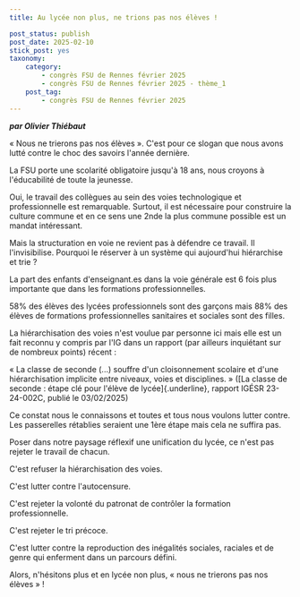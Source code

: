 ```yaml
---
title: Au lycée non plus, ne trions pas nos élèves !

post_status: publish
post_date: 2025-02-10
stick_post: yes
taxonomy:
    category:
        - congrès FSU de Rennes février 2025
        - congrès FSU de Rennes février 2025 - thème_1
    post_tag:
        - congrès FSU de Rennes février 2025
---
```


***par Olivier Thiébaut***

« Nous ne trierons pas nos élèves ». C'est pour ce slogan que nous avons lutté contre le choc des savoirs l'année dernière.

La FSU porte une scolarité obligatoire jusqu'à 18 ans, nous croyons à l'éducabilité de toute la jeunesse.

Oui, le travail des collègues au sein des voies technologique et professionnelle est remarquable. Surtout, il est nécessaire pour construire la culture commune et en ce sens une 2nde la plus commune possible est un mandat intéressant.

Mais la structuration en voie ne revient pas à défendre ce travail. Il l'invisibilise. Pourquoi le réserver à un système qui aujourd'hui hiérarchise et trie ?

La part des enfants d'enseignant.es dans la voie générale est 6 fois plus importante que dans les formations professionnelles.

58% des élèves des lycées professionnels sont des garçons mais 88% des élèves de formations professionnelles sanitaires et sociales sont des filles.

La hiérarchisation des voies n'est voulue par personne ici mais elle est un fait reconnu y compris par l'IG dans un rapport (par ailleurs inquiétant sur de nombreux points) récent :

« La classe de seconde (...) souffre d'un cloisonnement scolaire et d'une hiérarchisation implicite entre niveaux, voies et disciplines. » ([La classe de seconde : étape clé pour l'élève de lycée]{.underline}, rapport IGÉSR 23-24-002C, publié le 03/02/2025)

Ce constat nous le connaissons et toutes et tous nous voulons lutter contre. Les passerelles rétablies seraient une 1ère étape mais cela ne suffira pas.

Poser dans notre paysage réflexif une unification du lycée, ce n'est pas rejeter le travail de chacun.

C'est refuser la hiérarchisation des voies.

C'est lutter contre l'autocensure.

C'est rejeter la volonté du patronat de contrôler la formation professionnelle.

C'est rejeter le tri précoce.

C'est lutter contre la reproduction des inégalités sociales, raciales et de genre qui enferment dans un parcours défini.

Alors, n'hésitons plus et en lycée non plus, « nous ne trierons pas nos élèves » !
